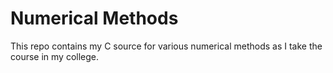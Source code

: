 # Numerical Methods

This repo contains my C source for various numerical methods as I take the course in my college.
